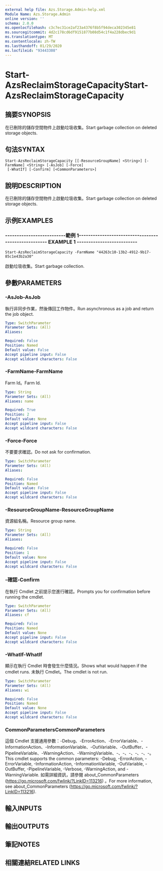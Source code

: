 ```yaml
---
external help file: Azs.Storage.Admin-help.xml
Module Name: Azs.Storage.Admin
online version: ''
schema: 2.0.0
ms.openlocfilehash: c3c7ec31ce2af23a4376f8b5f94deca302345e81
ms.sourcegitcommit: 4d2c178cd6df9151877b08d54c1f4a228dbec9d1
ms.translationtype: MT
ms.contentlocale: zh-TW
ms.lasthandoff: 01/29/2020
ms.locfileid: "93443308"
---
```

# <span data-ttu-id="ec5b5-101">Start-AzsReclaimStorageCapacity</span><span class="sxs-lookup"><span data-stu-id="ec5b5-101">Start-AzsReclaimStorageCapacity</span></span>

## <span data-ttu-id="ec5b5-102">摘要</span><span class="sxs-lookup"><span data-stu-id="ec5b5-102">SYNOPSIS</span></span>
<span data-ttu-id="ec5b5-103">在已刪除的儲存空間物件上啟動垃圾收集。</span><span class="sxs-lookup"><span data-stu-id="ec5b5-103">Start garbage collection on deleted storage objects.</span></span>

## <span data-ttu-id="ec5b5-104">句法</span><span class="sxs-lookup"><span data-stu-id="ec5b5-104">SYNTAX</span></span>

```
Start-AzsReclaimStorageCapacity [[-ResourceGroupName] <String>] [-FarmName] <String> [-AsJob] [-Force]
 [-WhatIf] [-Confirm] [<CommonParameters>]
```

## <span data-ttu-id="ec5b5-105">說明</span><span class="sxs-lookup"><span data-stu-id="ec5b5-105">DESCRIPTION</span></span>
<span data-ttu-id="ec5b5-106">在已刪除的儲存空間物件上啟動垃圾收集。</span><span class="sxs-lookup"><span data-stu-id="ec5b5-106">Start garbage collection on deleted storage objects.</span></span>

## <span data-ttu-id="ec5b5-107">示例</span><span class="sxs-lookup"><span data-stu-id="ec5b5-107">EXAMPLES</span></span>

### <span data-ttu-id="ec5b5-108">--------------------------範例 1--------------------------</span><span class="sxs-lookup"><span data-stu-id="ec5b5-108">-------------------------- EXAMPLE 1 --------------------------</span></span>
```
Start-AzsReclaimStorageCapacity -FarmName "44263c10-13b2-4912-9b17-85c1e43b2a30"
```

<span data-ttu-id="ec5b5-109">啟動垃圾收集。</span><span class="sxs-lookup"><span data-stu-id="ec5b5-109">Start garbage collection.</span></span>

## <span data-ttu-id="ec5b5-110">參數</span><span class="sxs-lookup"><span data-stu-id="ec5b5-110">PARAMETERS</span></span>

### <span data-ttu-id="ec5b5-111">-AsJob</span><span class="sxs-lookup"><span data-stu-id="ec5b5-111">-AsJob</span></span>
<span data-ttu-id="ec5b5-112">執行非同步作業，然後傳回工作物件。</span><span class="sxs-lookup"><span data-stu-id="ec5b5-112">Run asynchronous as a job and return the job object.</span></span>

```yaml
Type: SwitchParameter
Parameter Sets: (All)
Aliases: 

Required: False
Position: Named
Default value: False
Accept pipeline input: False
Accept wildcard characters: False
```

### <span data-ttu-id="ec5b5-113">-FarmName</span><span class="sxs-lookup"><span data-stu-id="ec5b5-113">-FarmName</span></span>
<span data-ttu-id="ec5b5-114">Farm Id。</span><span class="sxs-lookup"><span data-stu-id="ec5b5-114">Farm Id.</span></span>

```yaml
Type: String
Parameter Sets: (All)
Aliases: name

Required: True
Position: 2
Default value: None
Accept pipeline input: False
Accept wildcard characters: False
```

### <span data-ttu-id="ec5b5-115">-Force</span><span class="sxs-lookup"><span data-stu-id="ec5b5-115">-Force</span></span>
<span data-ttu-id="ec5b5-116">不要要求確認。</span><span class="sxs-lookup"><span data-stu-id="ec5b5-116">Do not ask for confirmation.</span></span>

```yaml
Type: SwitchParameter
Parameter Sets: (All)
Aliases: 

Required: False
Position: Named
Default value: False
Accept pipeline input: False
Accept wildcard characters: False
```

### <span data-ttu-id="ec5b5-117">-ResourceGroupName</span><span class="sxs-lookup"><span data-stu-id="ec5b5-117">-ResourceGroupName</span></span>
<span data-ttu-id="ec5b5-118">資源組名稱。</span><span class="sxs-lookup"><span data-stu-id="ec5b5-118">Resource group name.</span></span>

```yaml
Type: String
Parameter Sets: (All)
Aliases: 

Required: False
Position: 1
Default value: None
Accept pipeline input: False
Accept wildcard characters: False
```

### <span data-ttu-id="ec5b5-119">-確認</span><span class="sxs-lookup"><span data-stu-id="ec5b5-119">-Confirm</span></span>
<span data-ttu-id="ec5b5-120">在執行 Cmdlet 之前提示您進行確認。</span><span class="sxs-lookup"><span data-stu-id="ec5b5-120">Prompts you for confirmation before running the cmdlet.</span></span>

```yaml
Type: SwitchParameter
Parameter Sets: (All)
Aliases: cf

Required: False
Position: Named
Default value: None
Accept pipeline input: False
Accept wildcard characters: False
```

### <span data-ttu-id="ec5b5-121">-WhatIf</span><span class="sxs-lookup"><span data-stu-id="ec5b5-121">-WhatIf</span></span>
<span data-ttu-id="ec5b5-122">顯示在執行 Cmdlet 時會發生什麼情況。</span><span class="sxs-lookup"><span data-stu-id="ec5b5-122">Shows what would happen if the cmdlet runs.</span></span>
<span data-ttu-id="ec5b5-123">未執行 Cmdlet。</span><span class="sxs-lookup"><span data-stu-id="ec5b5-123">The cmdlet is not run.</span></span>

```yaml
Type: SwitchParameter
Parameter Sets: (All)
Aliases: wi

Required: False
Position: Named
Default value: None
Accept pipeline input: False
Accept wildcard characters: False
```

### <span data-ttu-id="ec5b5-124">CommonParameters</span><span class="sxs-lookup"><span data-stu-id="ec5b5-124">CommonParameters</span></span>
<span data-ttu-id="ec5b5-125">這個 Cmdlet 支援通用參數：-Debug、-ErrorAction、-ErrorVariable、-InformationAction、-InformationVariable、-OutVariable、-OutBuffer、-PipelineVariable、-WarningAction、-WarningVariable、-、-、-、-、-、-。</span><span class="sxs-lookup"><span data-stu-id="ec5b5-125">This cmdlet supports the common parameters: -Debug, -ErrorAction, -ErrorVariable, -InformationAction, -InformationVariable, -OutVariable, -OutBuffer, -PipelineVariable, -Verbose, -WarningAction, and -WarningVariable.</span></span> <span data-ttu-id="ec5b5-126">如需詳細資訊，請參閱 about_CommonParameters (https://go.microsoft.com/fwlink/?LinkID=113216) 。</span><span class="sxs-lookup"><span data-stu-id="ec5b5-126">For more information, see about_CommonParameters (https://go.microsoft.com/fwlink/?LinkID=113216).</span></span>

## <span data-ttu-id="ec5b5-127">輸入</span><span class="sxs-lookup"><span data-stu-id="ec5b5-127">INPUTS</span></span>

## <span data-ttu-id="ec5b5-128">輸出</span><span class="sxs-lookup"><span data-stu-id="ec5b5-128">OUTPUTS</span></span>

## <span data-ttu-id="ec5b5-129">筆記</span><span class="sxs-lookup"><span data-stu-id="ec5b5-129">NOTES</span></span>

## <span data-ttu-id="ec5b5-130">相關連結</span><span class="sxs-lookup"><span data-stu-id="ec5b5-130">RELATED LINKS</span></span>


